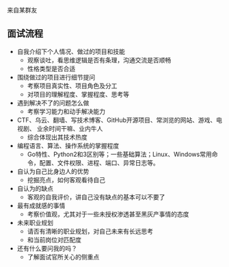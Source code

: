 来自某群友

## 面试流程

- 自我介绍下个人情况、做过的项目和技能
  - 观察谈吐，看思维逻辑是否有条理，沟通交流是否顺畅
  - 性格类型是否合适
- 围绕做过的项目进行细节提问
  - 考察项目真实性、项目角色及分工
  - 对项目的理解程度、掌握程度、思考等
- 遇到解决不了的问题怎么做
  - 考察学习能力和动手解决能力
- CTF、乌云、翻墙、写技术博客、GitHub开源项目、常浏览的网站、游戏、电视剧、 业余时间干嘛、业内牛人
  - 综合体现出其技术热度
- 编程语言、算法、操作系统的掌握程度
  - Go特性、Python2和3区别等；一些基础算法；Linux、Windows常用命令，配置、文件权限、进程、端口、异常日志等。
- 自认为自己比身边人的优势
  - 挖掘亮点，如何客观看待自己
- 自认为的缺点
  - 客观的自我评价，讲自己没有缺点的基本可以不要了
- 最有成就感的事情
  - 考察价值观，尤其对于一些未授权渗透甚至黑灰产事情的态度
- 未来职业规划
  - 请否有清晰的职业规划，对自己未来有长远思考
  - 和当前岗位对匹配度
- 还有什么要问我的吗？
  - 了解面试官所关心的侧重点